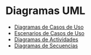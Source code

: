 # Diagramas UML #
+ [Diagramas de Casos de Uso](diagramas_de_casos_de_uso.md)
+ [Escenarios de Casos de Uso](escenarios_de_casos_de_uso.md)
+ [Diagramas de Actividades](diagramas_de_actividades.md)
+ [Diagramas de Secuencias](diagramas_de_secuencias.md)
